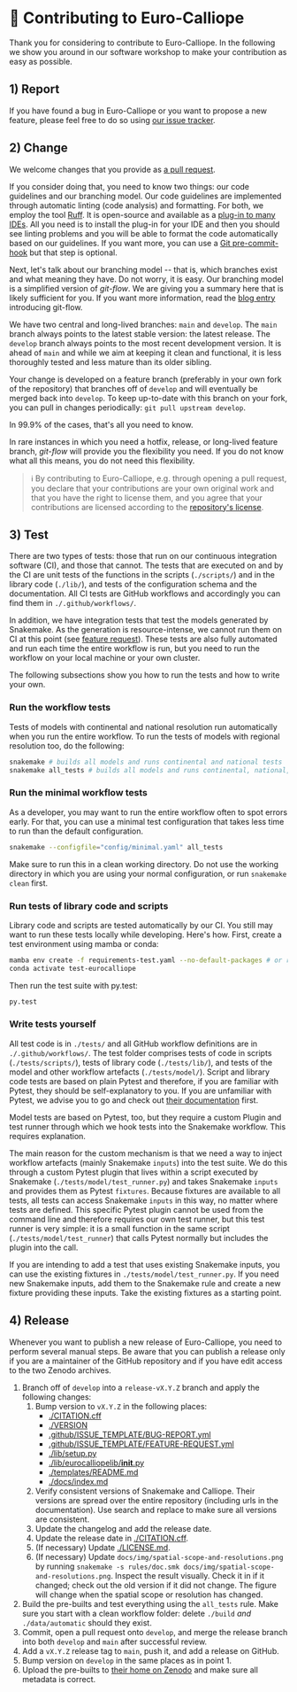 # 🔨 Contributing to Euro-Calliope

Thank you for considering to contribute to Euro-Calliope.
In the following we show you around in our software workshop to make your contribution as easy as possible.

## 1) Report

If you have found a bug in Euro-Calliope or you want to propose a new feature, please feel free to do so using [our issue tracker](https://github.com/calliope-project/euro-calliope/issues/new/choose).

## 2) Change

We welcome changes that you provide as [a pull request](https://github.com/calliope-project/euro-calliope/pulls).

If you consider doing that, you need to know two things: our code guidelines and our branching model.
Our code guidelines are implemented through automatic linting (code analysis) and formatting. For both, we employ the tool [Ruff](https://docs.astral.sh/ruff/). It is open-source and available as a [plug-in to many IDEs](https://docs.astral.sh/ruff/integrations/). All you need is to install the plug-in for your IDE and then you should see linting problems and you will be able to format the code automatically based on our guidelines. If you want more, you can use a [Git pre-commit-hook](https://pre-commit.com) but that step is optional.

Next, let's talk about our branching model -- that is, which branches exist and what meaning they have.
Do not worry, it is easy. Our branching model is a simplified version of _git-flow_. We are giving you a summary here that is likely sufficient for you.
If you want more information, read the [blog entry](https://nvie.com/posts/a-successful-git-branching-model/) introducing git-flow.

We have two central and long-lived branches: `main` and `develop`.
The `main` branch always points to the latest stable version: the latest release.
The `develop` branch always points to the most recent development version.
It is ahead of `main` and while we aim at keeping it clean and functional, it is less thoroughly tested and less mature than its older sibling.

Your change is developed on a feature branch (preferably in your own fork of the repository) that branches off of `develop` and will eventually be merged back into `develop`.
To keep up-to-date with this branch on your fork, you can pull in changes periodically: `git pull upstream develop`.

In 99.9% of the cases, that's all you need to know.

In rare instances in which you need a hotfix, release, or long-lived feature branch, _git-flow_ will provide you the flexibility you need.
If you do not know what all this means, you do not need this flexibility.

> ℹ️ By contributing to Euro-Calliope, e.g. through opening a pull request, you declare that your contributions are your own original work and that you have the right to license them, and you agree that your contributions are licensed according to the [repository's license](https://github.com/calliope-project/euro-calliope/blob/develop/LICENSE.md).

## 3) Test

There are two types of tests: those that run on our continuous integration software (CI), and those that cannot.
The tests that are executed on and by the CI are unit tests of the functions in the scripts (`./scripts/`) and in the library code (`./lib/`), and tests of the configuration schema and the documentation.
All CI tests are GitHub workflows and accordingly you can find them in `./.github/workflows/`.

In addition, we have integration tests that test the models generated by Snakemake.
As the generation is resource-intense, we cannot run them on CI at this point (see [feature request](https://github.com/calliope-project/euro-calliope/issues/56)).
These tests are also fully automated and run each time the entire workflow is run, but you need to run the workflow on your local machine or your own cluster.

The following subsections show you how to run the tests and how to write your own.

### Run the workflow tests

Tests of models with continental and national resolution run automatically when you run the entire workflow. To run the tests of models with regional resolution too, do the following:

```bash
snakemake # builds all models and runs continental and national tests
snakemake all_tests # builds all models and runs continental, national, and regional tests
```

### Run the minimal workflow tests

As a developer, you may want to run the entire workflow often to spot errors early.
For that, you can use a minimal test configuration that takes less time to run than the default configuration.

```bash
snakemake --configfile="config/minimal.yaml" all_tests
```

Make sure to run this in a clean working directory.
Do not use the working directory in which you are using your normal configuration, or run `snakemake clean` first.

### Run tests of library code and scripts

Library code and scripts are tested automatically by our CI.
You still may want to run these tests locally while developing.
Here's how.
First, create a test environment using mamba or conda:

```bash
mamba env create -f requirements-test.yaml --no-default-packages # or replace mamba with conda
conda activate test-eurocalliope
```

Then run the test suite with py.test:

```bash
py.test
```

### Write tests yourself

All test code is in `./tests/` and all GitHub workflow definitions are in `./.github/workflows/`.
The test folder comprises tests of code in scripts (`./tests/scripts/`), tests of library code (`./tests/lib/`), and tests of the model and other workflow artefacts (`./tests/model/`).
Script and library code tests are based on plain Pytest and therefore, if you are familiar with Pytest, they should be self-explanatory to you.
If you are unfamiliar with Pytest, we advise you to go and check out [their documentation](https://docs.pytest.org/en/6.2.x/) first.

Model tests are based on Pytest, too, but they require a custom Plugin and test runner through which we hook tests into the Snakemake workflow.
This requires explanation.

The main reason for the custom mechanism is that we need a way to inject workflow artefacts (mainly Snakemake `inputs`) into the test suite.
We do this through a custom Pytest plugin that lives within a script executed by Snakemake (`./tests/model/test_runner.py`) and takes Snakemake `inputs` and provides them as Pytest `fixtures`.
Because fixtures are available to all tests, all tests can access Snakemake `inputs` in this way, no matter where tests are defined.
This specific Pytest plugin cannot be used from the command line and therefore requires our own test runner, but this test runner is very simple: it is a small function in the same script (`./tests/model/test_runner`) that calls Pytest normally but includes the plugin into the call.

If you are intending to add a test that uses existing Snakemake inputs, you can use the existing fixtures in `./tests/model/test_runner.py`.
If you need new Snakemake inputs, add them to the Snakemake rule and create a new fixture providing these inputs.
Take the existing fixtures as a starting point.

## 4) Release

Whenever you want to publish a new release of Euro-Calliope, you need to perform several manual steps.
Be aware that you can publish a release only if you are a maintainer of the GitHub repository and if you have edit access to the two Zenodo archives.

1. Branch off of `develop` into a `release-vX.Y.Z` branch and apply the following changes:
    1. Bump version to `vX.Y.Z` in the following places:
        * [./CITATION.cff](./CITATION.cff)
        * [./VERSION](./VERSION)
        * [.github/ISSUE_TEMPLATE/BUG-REPORT.yml](.github/ISSUE_TEMPLATE/BUG-REPORT.yml)
        * [.github/ISSUE_TEMPLATE/FEATURE-REQUEST.yml](.github/ISSUE_TEMPLATE/FEATURE-REQUEST.yml)
        * [./lib/setup.py](./lib/setup.py)
        * [./lib/eurocalliopelib/__init__.py](./lib/eurocalliopelib/__init__.py)
        * [./templates/README.md](./templates/README.md)
        * [./docs/index.md](./docs/index.md)
    2. Verify consistent versions of Snakemake and Calliope.
    Their versions are spread over the entire repository (including urls in the documentation).
    Use search and replace to make sure all versions are consistent.
    3. Update the changelog and add the release date.
    4. Update the release date in [./CITATION.cff](./CITATION.cff).
    5. (If necessary) Update [./LICENSE.md](./LICENSE.md).
    6. (If necessary) Update `docs/img/spatial-scope-and-resolutions.png` by running `snakemake -s rules/doc.smk docs/img/spatial-scope-and-resolutions.png`. Inspect the result visually. Check it in if it changed; check out the old version if it did not change. The figure will change when the spatial scope or resolution has changed.
2. Build the pre-builts and test everything using the `all_tests` rule. Make sure you start with a clean workflow folder: delete `./build` *and* `./data/automatic` should they exist.
3. Commit, open a pull request onto `develop`, and merge the release branch into both `develop` and `main` after successful review.
4. Add a `vX.Y.Z` release tag to `main`, push it, and add a release on GitHub.
5. Bump version on `develop` in the same places as in point 1.
6. Upload the pre-builts to [their home on Zenodo](https://doi.org/10.5281/zenodo.3949552) and make sure all metadata is correct.

